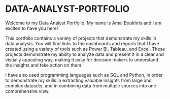 # DATA-ANALYST-PORTFOLIO

Welcome to my Data Analyst Portfolio. My name is Amal Boukhris and I am excited to have you here!

This portfolio contains a variety of projects that demonstrate my skills in data analysis. You will find links to the dashboards and reports that I have created using a variety of tools such as Power BI, Tableau, and Excel. These projects demonstrate my ability to analyze data and present it in a clear and visually appealing way, making it easy for decision makers to understand the insights and take action on them.

I have also used programming languages such as SQL and Python, in order to demonstrate my skills in extracting valuable insights from large and complex datasets, and in combining data from multiple sources into one comprehensive view.
